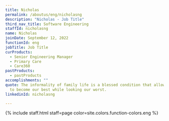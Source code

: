 ```yaml
---
title: Nicholas
permalink: /aboutus/eng/nicholasng
description: "Nicholas - Job Title"
third_nav_title: Software Engineering
staffId: nicholasng
name: Nicholas
joinDate: September 12, 2022
functionId: eng
jobTitle: Job Title
curProducts:
  - Senior Engineering Manager
  - Primary Care
  - Care360
pastProducts:
  - pastProducts
accomplishments: ""
quote: The informality of family life is a blessed condition that allows us all
  to become our best while looking our worst.
linkedinId: nicholasng

---
```


{% include staff.html staff=page color=site.colors.function-colors.eng %}
